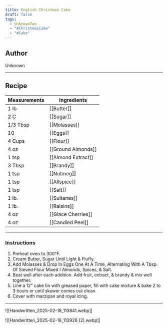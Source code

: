```yaml
---
title: English Christmas Cake
draft: false
tags:
  - UnknownTwo
  - "#ChristmasCake"
  - "#Cake"
---
```

## Author
Unknown
___
## Recipe

| Measurements | Ingredients               |
| :----------- | ------------------------- |
| 1 lb                | [[Butter]]              |
| 2 C             | [[Sugar]]               |
| 1/3 Tbsp            | [[Molasses]]            |
| 10                  | [[Eggs]]                |
| 4 Cups              | [[Flour]]               |
| 4 oz                | [[Ground Almonds]]     |
| 1 tsp               | [[Almond Extract]]      |
| 3 Tbsp               | [[Brandy]]              |
| 1 tsp               | [[Nutmeg]]              |
| 1 tsp            | [[Allspice]]         |
| 1 tsp               | [[Salt]]                |
| 1 lb.               | [[Sultanas]]            |
| 1 lb.               | [[Raisins]]             |
| 4 oz                | [[Glace Cherries]]   |
| 4 oz                | [[Candied Peel]]        |
___
### Instructions
1.  Preheat oven to 300°F.
2.  Cream Butter, Sugar Until Light & Fluffy.
3.  Add Molasses & Drop In Eggs One At A Time, Alternating With A Tbsp. Of Sieved Flour Mixed I Almonds, Spices, & Salt.
4.  Beat well after each addition. Add fruit, extract, & brandy & mix well together.
5.  Line a 12" cake tin with greased paper, fill with cake mixture & bake 2 to 3 hours or until skewer comes out clean.
6.  Cover with marzipan and royal icing.
___
![[Handwritten_2025-02-18_113841.webp]]

![[Handwritten_2025-02-18_113926 (2).webp]]